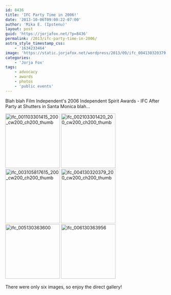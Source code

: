 ```yaml
---
id: 8436
title: 'IFC Party Time in 2006!'
date: '2013-10-06T09:00:22-07:00'
author: 'Mika E. (Ipstenu)'
layout: post
guid: 'https://jorjafox.net/?p=8436'
permalink: /2013/ifc-party-time-in-2006/
astra_style_timestamp_css:
    - '1634233464'
image: 'https://static.jorjafox.net/wordpress/2013/09/ifc_004130320379.jpg'
categories:
    - 'Jorja Fox'
tags:
    - advocacy
    - awards
    - photos
    - 'public events'
---
```


Blah blah Film Independent's 2006 Independent Spirit Awards - IFC After Party at Shutters in Santa Monica blah...

<a href="https://jorjafox.net/gallery/awards/pub/20060304-ifc/ifc_001103301415.jpg"><img class="alignnone size-full wp-image-8437" alt="ifc_001103301415_200_cw200_ch200_thumb" src="//static.jorjafox.net/wordpress/2013/09/ifc_001103301415_200_cw200_ch200_thumb.jpg" width="170" height="170" /></a> <a href="https://jorjafox.net/gallery/awards/pub/20060304-ifc/ifc_002103301420.jpg"><img class="alignnone size-full wp-image-8438" alt="ifc_002103301420_200_cw200_ch200_thumb" src="//static.jorjafox.net/wordpress/2013/09/ifc_002103301420_200_cw200_ch200_thumb.jpg" width="170" height="170" /></a> <a href="https://jorjafox.net/gallery/awards/pub/20060304-ifc/ifc_003105817615.jpg"><img class="alignnone size-full wp-image-8439" alt="ifc_003105817615_200_cw200_ch200_thumb" src="//static.jorjafox.net/wordpress/2013/09/ifc_003105817615_200_cw200_ch200_thumb.jpg" width="170" height="170" /></a> <a href="https://jorjafox.net/gallery/awards/pub/20060304-ifc/ifc_004130320379.jpg"><img class="alignnone size-full wp-image-8440" alt="ifc_004130320379_200_cw200_ch200_thumb" src="//static.jorjafox.net/wordpress/2013/09/ifc_004130320379_200_cw200_ch200_thumb.jpg" width="170" height="170" /></a> <a href="https://jorjafox.net/gallery/awards/pub/20060304-ifc/ifc_005130363600.jpg"><img class="alignnone size-full wp-image-8441" alt="ifc_005130363600" src="//static.jorjafox.net/wordpress/2013/09/ifc_005130363600_200_cw200_ch200_thumb.jpg" width="170" height="170" /></a> <a href="https://jorjafox.net/gallery/awards/pub/20060304-ifc/ifc_006130363956.jpg"><img class="alignnone size-full wp-image-8442" alt="ifc_006130363956" src="//static.jorjafox.net/wordpress/2013/09/ifc_006130363956_200_cw200_ch200_thumb.jpg" width="170" height="170" /></a>

There were only six images, so enjoy the direct gallery!